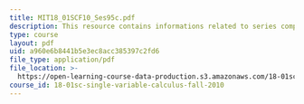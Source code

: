 ```yaml
---
title: MIT18_01SCF10_Ses95c.pdf
description: This resource contains informations related to series comparison.
type: course
layout: pdf
uid: a960e6b8441b5e3ec8acc385397c2fd6
file_type: application/pdf
file_location: >-
  https://open-learning-course-data-production.s3.amazonaws.com/18-01sc-single-variable-calculus-fall-2010/a960e6b8441b5e3ec8acc385397c2fd6_MIT18_01SCF10_Ses95c.pdf
course_id: 18-01sc-single-variable-calculus-fall-2010
---
```

